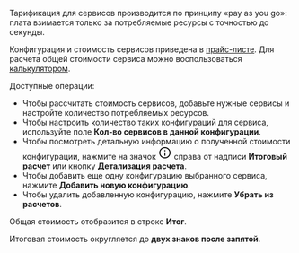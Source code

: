 Тарификация для сервисов производится по принципу «pay as you go»: плата взимается только за потребляемые ресурсы с точностью до секунды.

Конфигурация и стоимость сервисов приведена в [прайс-листе](https://mcs.mail.ru/pricelist). Для расчета общей стоимости сервиса можно воспользоваться [калькулятором](https://mcs.mail.ru/pricing/).

Доступные операции:

- Чтобы рассчитать стоимость сервисов, добавьте нужные сервисы и настройте количество потребляемых ресурсов.
- Чтобы настроить количество таких конфигураций для сервиса, используйте поле **Кол-во сервисов в данной конфигурации**.
- Чтобы посмотреть детальную информацию о полученной стоимости конфигурации, нажмите на значок ![Детализация расчета](./assets/info_icon.svg "inline") справа от надписи **Итоговый расчет** или кнопку **Детализация расчета**.
- Чтобы добавить еще одну конфигурацию выбранного сервиса, нажмите **Добавить новую конфигурацию**.
- Чтобы удалить добавленную конфигурацию, нажмите **Убрать из расчетов**.

Общая стоимость отобразится в строке **Итог**.

<warn>

Итоговая стоимость округляется до **двух знаков после запятой**.

</warn>
